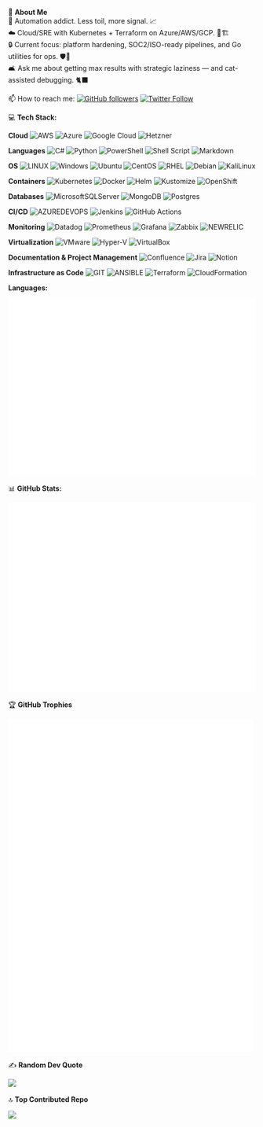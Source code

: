 💫 **About Me** </br>
🤖 Automation addict. Less toil, more signal. 📈 </br>
☁️ Cloud/SRE with Kubernetes + Terraform on Azure/AWS/GCP. 🧩🏗️ </br>
🔒 Current focus: platform hardening, SOC2/ISO-ready pipelines, and Go utilities for ops. 🛡️🔁 </br>
🛋️ Ask me about getting max results with strategic laziness — and cat-assisted debugging. 🐈‍⬛ </br>

📫 How to reach me:
[![GitHub followers](https://img.shields.io/github/followers/LordOverlord?label=Follow&style=social)](https://github.com/LordOverlord) [![Twitter Follow](https://img.shields.io/twitter/follow/LordOverlord_?style=social)](https://twitter.com/LordOverlord_)

💻 **Tech Stack:**

**Cloud**
![AWS](https://img.shields.io/badge/AWS-%23FF9900.svg?style=flat&logo=amazon-aws&logoColor=white) ![Azure](https://img.shields.io/badge/azure-%230072C6.svg?style=flat&logo=microsoftazure&logoColor=white) ![Google Cloud](https://img.shields.io/badge/GoogleCloud-%234285F4.svg?style=flat&logo=google-cloud&logoColor=white) ![Hetzner](https://img.shields.io/badge/Hetzner-%23000000.svg?style=flat&logo=hetzner&logoColor=white) </br>

**Languages**
![C#](https://img.shields.io/badge/c%23-%23239120.svg?style=flat&logo=c-sharp&logoColor=white) ![Python](https://img.shields.io/badge/python-3670A0?style=flat&logo=python&logoColor=ffdd54) ![PowerShell](https://img.shields.io/badge/PowerShell-%235391FE.svg?style=flat&logo=powershell&logoColor=white) ![Shell Script](https://img.shields.io/badge/shell_script-%23121011.svg?style=flat&logo=gnu-bash&logoColor=white) ![Markdown](https://img.shields.io/badge/markdown-%23000000.svg?style=flat&logo=markdown&logoColor=white)</br>

**OS**
![LINUX](https://img.shields.io/badge/Linux-FCC624?style=flat&logo=linux&logoColor=black) ![Windows](https://img.shields.io/badge/Windows-0078D7?style=flat&logo=windows&logoColor=white) ![Ubuntu](https://img.shields.io/badge/Ubuntu-E95420?style=flat&logo=ubuntu&logoColor=white) ![CentOS](https://img.shields.io/badge/CentOS-%23000000.svg?style=flat&logo=centos&logoColor=white) ![RHEL](https://img.shields.io/badge/RHEL-%23CC0000.svg?style=flat&logo=redhat&logoColor=white) ![Debian](https://img.shields.io/badge/debian-%23A81D2D.svg?style=flat&logo=debian&logoColor=white) ![KaliLinux](https://img.shields.io/badge/Kali_Linux-%23000000.svg?style=flat&logo=kali-linux&logoColor=white)</br>

**Containers**
![Kubernetes](https://img.shields.io/badge/kubernetes-%23326ce5.svg?style=flat&logo=kubernetes&logoColor=white) ![Docker](https://img.shields.io/badge/docker-%230db7ed.svg?style=flat&logo=docker&logoColor=white) ![Helm](https://img.shields.io/badge/helm-%232C5282.svg?style=flat&logo=helm&logoColor=white) ![Kustomize](https://img.shields.io/badge/kustomize-%23000000.svg?style=flat&logo=kustomize&logoColor=white) ![OpenShift](https://img.shields.io/badge/openshift-%23EE0000.svg?style=flat&logo=openshift&logoColor=white)</br>

**Databases**
![MicrosoftSQLServer](https://img.shields.io/badge/Microsoft%20SQL%20Server-CC2927?style=flat&logo=microsoft%20sql%20server&logoColor=white) ![MongoDB](https://img.shields.io/badge/MongoDB-%234ea94b.svg?style=flat&logo=mongodb&logoColor=white) ![Postgres](https://img.shields.io/badge/postgres-%23316192.svg?style=flat&logo=postgresql&logoColor=white)</br>

**CI/CD**
![AZUREDEVOPS](https://img.shields.io/badge/azuredevops-0078D7.svg?style=flat&logo=azuredevops&logoColor=white&color=%230078D7) ![Jenkins](https://img.shields.io/badge/jenkins-%232C5263.svg?style=flat&logo=jenkins&logoColor=white) ![GitHub Actions](https://img.shields.io/badge/GitHub_Actions-2088FF?style=flat&logo=githubactions&logoColor=white)</br>

**Monitoring**
![Datadog](https://img.shields.io/badge/datadog-%23632CA6.svg?style=flat&logo=DataDog&logoColor=white) ![Prometheus](https://img.shields.io/badge/Prometheus-%23000000.svg?style=flat&logo=prometheus&logoColor=white) ![Grafana](https://img.shields.io/badge/grafana-%23F46800.svg?style=flat&logo=Grafana&logoColor=white) ![Zabbix](https://img.shields.io/badge/Zabbix-%23EA1A1A.svg?style=flat&logo=zabbix&logoColor=white) ![NEWRELIC](https://img.shields.io/badge/newrelic-1CE783.svg?style=flat&logo=newrelic&logoColor=white&color=%231CE783)</br>

**Virtualization**
![VMware](https://img.shields.io/badge/vmware-%23000000.svg?style=flat&logo=vmware&logoColor=white) ![Hyper-V](https://img.shields.io/badge/Hyper-V-0078D7.svg?style=flat&logo=windowsserver&logoColor=white) ![VirtualBox](https://img.shields.io/badge/virtualbox-%23000000.svg?style=flat&logo=virtualbox&logoColor=white)</br>

**Documentation & Project Management**
![Confluence](https://img.shields.io/badge/confluence-%23172BF4.svg?style=flat&logo=confluence&logoColor=white) ![Jira](https://img.shields.io/badge/jira-%230A0FFF.svg?style=flat&logo=jira&logoColor=white) ![Notion](https://img.shields.io/badge/Notion-%23000000.svg?style=flat&logo=notion&logoColor=white)</br>

**Infrastructure as Code**
![GIT](https://img.shields.io/badge/Git-fc6d26?style=flat&logo=git&logoColor=white) ![ANSIBLE](https://img.shields.io/badge/ansible-%231A1918.svg?style=flat&logo=ansible&logoColor=white) ![Terraform](https://img.shields.io/badge/terraform-%235835CC.svg?style=flat&logo=terraform&logoColor=white) ![CloudFormation](https://img.shields.io/badge/AWS%20CloudFormation-232F3E?style=flat&logo=amazonaws&logoColor=white)</br>

**Languages:**

![](output/github-languages.svg)

📊 **GitHub Stats:**

![](output/github-metrics.svg)

🏆 **GitHub Trophies**

<img src="./output/github-achievements.svg" alt="GitHub Trophies" width="500"/>

✍️ **Random Dev Quote**

![](https://quotes-github-readme.vercel.app/api?type=horizontal&theme=radical)

🔝 **Top Contributed Repo**

![](https://github-contributor-stats.vercel.app/api?username=LordOverlord&limit=5&theme=dark&combine_all_yearly_contributions=true)

